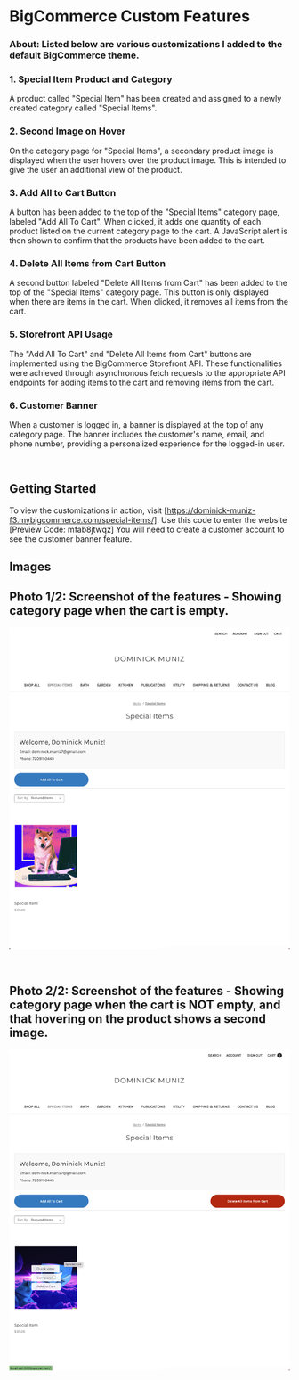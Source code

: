 # BigCommerce Custom Features
### About: Listed below are various customizations I added to the default BigCommerce theme. 

### 1. Special Item Product and Category

A product called "Special Item" has been created and assigned to a newly created category called "Special Items".

### 2. Second Image on Hover

On the category page for "Special Items", a secondary product image is displayed when the user hovers over the product image. This is intended to give the user an additional view of the product.

### 3. Add All to Cart Button

A button has been added to the top of the "Special Items" category page, labeled "Add All To Cart". When clicked, it adds one quantity of each product listed on the current category page to the cart. A JavaScript alert is then shown to confirm that the products have been added to the cart.

### 4. Delete All Items from Cart Button

A second button labeled "Delete All Items from Cart" has been added to the top of the "Special Items" category page. This button is only displayed when there are items in the cart. When clicked, it removes all items from the cart.

### 5. Storefront API Usage

The "Add All To Cart" and "Delete All Items from Cart" buttons are implemented using the BigCommerce Storefront API. These functionalities were achieved through asynchronous fetch requests to the appropriate API endpoints for adding items to the cart and removing items from the cart.

### 6. Customer Banner

When a customer is logged in, a banner is displayed at the top of any category page. The banner includes the customer's name, email, and phone number, providing a personalized experience for the logged-in user.

&nbsp;
&nbsp;
&nbsp;
&nbsp;

## Getting Started

To view the customizations in action, visit [https://dominick-muniz-f3.mybigcommerce.com/special-items/]. Use this code to enter the website [Preview Code: mfab8jtwqz] You will need to create a customer account to see the customer banner feature.


## Images 

## Photo 1/2: Screenshot of the features - Showing category page when the cart is empty. 
![Screenshot of the features - Showing category page when the cart is empty. ](screenshot1.png)

&nbsp;
&nbsp;
&nbsp;

## Photo 2/2: Screenshot of the features - Showing category page when the cart is NOT empty, and that hovering on the product shows a second image.
![Screenshot of the feature - Showing category page when the cart is NOT empty, and that hovering on the product shows a second image. ](screenshot2.png)
